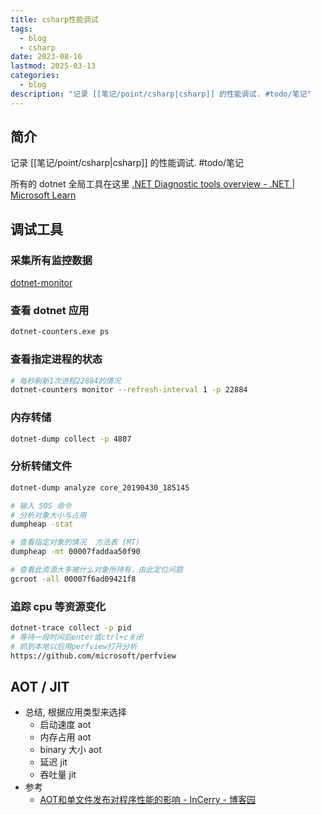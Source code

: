 ```yaml
---
title: csharp性能调试
tags:
  - blog
  - csharp
date: 2023-08-16
lastmod: 2025-03-13
categories:
  - blog
description: "记录 [[笔记/point/csharp|csharp]] 的性能调试. #todo/笔记"
---
```


## 简介

记录 [[笔记/point/csharp|csharp]] 的性能调试. #todo/笔记

所有的 dotnet 全局工具在这里 [.NET Diagnostic tools overview - .NET | Microsoft Learn](https://learn.microsoft.com/en-us/dotnet/core/diagnostics/tools-overview)

## 调试工具

### 采集所有监控数据

[dotnet-monitor](https://learn.microsoft.com/en-us/dotnet/core/diagnostics/dotnet-monitor)

### 查看 dotnet 应用

```bash
dotnet-counters.exe ps
```

### 查看指定进程的状态

```bash
# 每秒刷新1次进程22884的情况
dotnet-counters monitor --refresh-interval 1 -p 22884
```

### 内存转储

```bash
dotnet-dump collect -p 4807
```

### 分析转储文件

```bash
dotnet-dump analyze core_20190430_185145

# 输入 SOS 命令
# 分析对象大小与占用
dumpheap -stat

# 查看指定对象的情况  方法表 (MT)
dumpheap -mt 00007faddaa50f90

# 查看此资源大多被什么对象所持有，由此定位问题
gcroot -all 00007f6ad09421f8
```

### 追踪 cpu 等资源变化

```bash
dotnet-trace collect -p pid
# 等待一段时间后enter或ctrl+c关闭
# 抓到本地以后用perfview打开分析
https://github.com/microsoft/perfview
```

## AOT / JIT

- 总结, 根据应用类型来选择
    - 启动速度 aot
    - 内存占用 aot
    - binary 大小 aot
    - 延迟 jit
    - 吞吐量 jit
- 参考
    - [AOT和单文件发布对程序性能的影响 - InCerry - 博客园](https://www.cnblogs.com/InCerry/p/Single-File-And-AOT-Publish.html)

